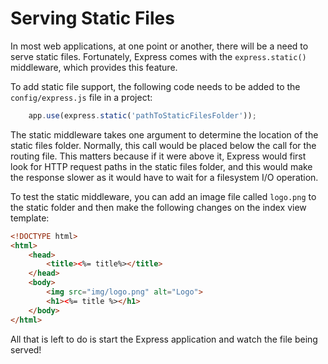 # Serving Static Files
In most web applications, at one point or another, there will be a need to serve static files. Fortunately, Express comes with the `express.static()` middleware, which provides this feature.

To add static file support, the following code needs to be added to the `config/express.js` file in a project:
```javascript
    app.use(express.static('pathToStaticFilesFolder'));
```

The static middleware takes one argument to determine the location of the static files folder. Normally, this call would be placed below the call for the routing file. This matters because if it were above it, Express would first look for HTTP request paths in the static files folder, and this would make the response slower as it would have to wait for a filesystem I/O operation.

To test the static middleware, you can add an image file called `logo.png` to the static folder and then make the following changes on the index view template:
```html
<!DOCTYPE html>
<html>
    <head>
        <title><%= title%></title>
    </head>
    <body>
        <img src="img/logo.png" alt="Logo">
        <h1><%= title %></h1>
    </body>
</html>
```

All that is left to do is start the Express application and watch the file being served!